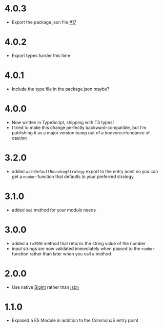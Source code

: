 # 4.0.3

- Export the package.json file [#17](https://github.com/TehShrike/financial-number/pull/17)

# 4.0.2

- Export types harder this time

# 4.0.1

- Include the type file in the package.json maybe?

# 4.0.0

- Now written in TypeScript, shipping with TS types!
- I tried to make this change perfectly backward-compatible, but I'm publishing it as a major version bump out of a hoovercurfundance of caution

# 3.2.0

- added `withDefaultRoundingStrategy` export to the entry point so you can get a `number` function that defaults to your preferred strategy

# 3.1.0

- added `mod` method for your modulo needs

# 3.0.0

- added a `toJSON` method that returns the string value of the number
- input strings are now validated immediately when passed to the `number` function rather than later when you call a method

# 2.0.0

- Use native [BigInt](https://developer.mozilla.org/en-US/docs/Web/JavaScript/Reference/Global_Objects/BigInt) rather than [jsbn](https://github.com/andyperlitch/jsbn)

# 1.1.0

- Exposed a ES Module in addition to the CommonJS entry point
